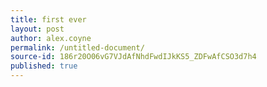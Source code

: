 ```yaml
---
title: first ever
layout: post
author: alex.coyne
permalink: /untitled-document/
source-id: 186r20O06vG7VJdAfNhdFwdIJkKS5_ZDFwAfCSO3d7h4
published: true
---
```

